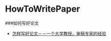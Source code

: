 # HowToWritePaper
###如何写好论文
* [怎样写好论文－－一个大学教授，审稿专家的经验](https://www.douban.com/group/topic/4926150/)

